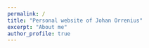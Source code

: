 ```yaml
---
permalink: /
title: "Personal website of Johan Orrenius"
excerpt: "About me"
author_profile: true
---
```

